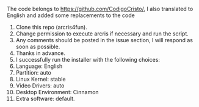 The code belongs to https://github.com/CodigoCristo/, I also translated to English and added some replacements to the code
1. Clone this repo (arcris4fun).
2. Change permission to execute arcris if necessary and run the script.
3. Any comments should be posted in the issue section, I will respond as soon as possible.
4. Thanks in advance.
5. I successfully run the installer with the following choices: 
6. Language: English
7. Partition: auto
8. Linux Kernel: stable
9. Video Drivers: auto
10. Desktop Environment: Cinnamon
11. Extra software: default.
